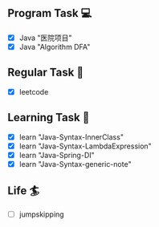 

## Program Task  💻
- [x] Java "医院项目"
- [x] Java "Algorithm DFA"

## Regular Task  🤡
- [x] leetcode

## Learning Task 🎯
- [x] learn "Java-Syntax-InnerClass"
- [x] learn "Java-Syntax-LambdaExpression"
- [x] learn "Java-Spring-DI"
- [x] learn "Java-Syntax-generic-note"

## Life 🏄
- [ ] jumpskipping 